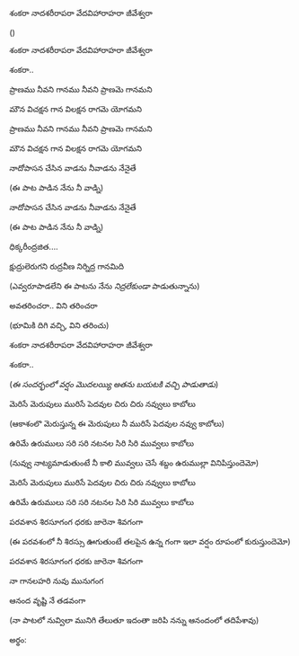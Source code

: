 శంకరా నాదశరీరాపరా వేదవిహారాహరా జీవేశ్వరా 

()

శంకరా నాదశరీరాపరా వేదవిహారాహరా జీవేశ్వరా 

శంకరా.. 







ప్రాణము నీవని గానము నీవని ప్రాణమె గానమని

మౌన విచక్షన గాన విలక్షన రాగమె యోగమని 

ప్రాణము నీవని గానము నీవని ప్రాణమె గానమని

మౌన విచక్షన గాన విలక్షన రాగమె యోగమని 





నాదోపాసన చేసిన వాడను నీవాడను నేనైతే

(ఈ పాట పాడిన నేను నీ వాడ్ని)

నాదోపాసన చేసిన వాడను నీవాడను నేనైతే

(ఈ పాట పాడిన నేను నీ వాడ్ని)

ధిక్కరీంద్రజిత....

క్షుద్రులెరుగని రుద్రవీణ నిర్నిద్ర గానమిది 

(ఎవ్వరూపాడలేని ఈ పాటను నేను *నిద్రలేకుండా* పాడుతున్నాను)

అవతరించరా.. విని తరించరా 

(భూమికి దిగి వచ్చి, విని తరించు)




శంకరా నాదశరీరాపరా వేదవిహారాహరా జీవేశ్వరా 

శంకరా.. 















(*ఈ సందర్భంలో వర్షం మొదలయ్యి అతను బయటకి వచ్చి పాడుతాడు*)

మెరిసే మెరుపులు మురిసే పెదవుల చిరు చిరు నవ్వులు కాబోలు 

(ఆకాశంలొ మెరుస్తున్న ఈ మెరుపులు నీ మురిసే పెదవుల నవ్వు కాబోలు)

ఉరిమే ఉరుములు సరి సరి నటనల సిరి సిరి మువ్వలు కాబోలు

(నువ్వు నాట్యమాడుతుంటే నీ కాలి మువ్వలు చెసే శబ్దం ఉరుముల్లా వినిపిస్తుందెమో)

మెరిసే మెరుపులు మురిసే పెదవుల చిరు చిరు నవ్వులు కాబోలు 

ఉరిమే ఉరుములు సరి సరి నటనల సిరి సిరి మువ్వలు కాబోలు

పరవశాన శిరసూగంగ ధరకు జారెనా శివగంగా 

(ఈ పరవశంలో నీ శిరస్సు ఊగుతుంటే తలపైన ఉన్న గంగా ఇలా వర్షం రూపంలో కురుస్తుందెమో)

పరవశాన శిరసూగంగ ధరకు జారెనా శివగంగా 

నా గానలహరి నువు మునుగంగ 

ఆనంద వృష్టి నే తడవంగా 

(నా పాటలో నువ్విలా మునిగి తేలుతూ ఇదంతా జరిపి నన్ను ఆనందంలో తదిపేశావు)


అర్థం: 

 

